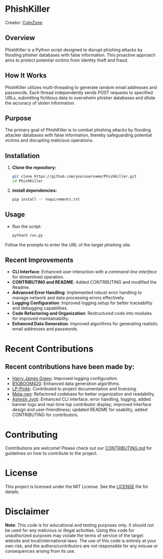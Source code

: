 # PhishKiller
Creator: [CybrZone](https://github.com/CybrZone)

## Overview

PhishKiller is a Python script designed to disrupt phishing attacks by flooding phisher databases with false information. This proactive approach aims to protect potential victims from identity theft and fraud.

## How It Works

PhishKiller utilizes multi-threading to generate random email addresses and passwords. Each thread independently sends POST requests to specified URLs, submitting fictitious data to overwhelm phisher databases and dilute the accuracy of stolen information.

## Purpose

The primary goal of PhishKiller is to combat phishing attacks by flooding attacker databases with false information, thereby safeguarding potential victims and disrupting malicious operations.

## Installation

1. **Clone the repository:**
   ```bash
   git clone https://github.com/yourusername/PhishKiller.git
   cd PhishKiller
2. **install dependencies:**

    ```bash
    pip install -r requirements.txt

## Usage

+ Run the script:

    ```bash
    python3 run.py
    
Follow the prompts to enter the URL of the target phishing site.

## Recent Improvements

+ **CLI Interface**: Enhanced user interaction with a *command-line interface* for streamlined operation.
+ **CONTRIBUTING and README**: Added CONTRBUTING and modified the Readme.
+ **Advanced Error Handling**: Implemented robust error handling to manage network and data processing errors effectively.
+ **Logging Configuration**: Improved logging setup for better traceability and debugging capabilities.
+ **Code Refactoring and Organization**: Restructured code into modules for improved maintainability.
+ **Enhanced Data Generation**: Improved algorithms for generating realistic email addresses and passwords.

# Recent Contributions

## Recent contributions have been made by:

+ [Harry James Green](https://github.com/HarryJamesGreen): Improved logging configuration.
+ [B1GBOOM420](https://github.com/B1GBOOM420): Enhanced data generation algorithms.
+ [LP-Pinkk](https://github.com/lp-pinkk): Contributed to project documentation and licensing.
+ [Mela-nen](https://github.com/lp-pinkk): Refactored codebase for better organization and readability.
+ [Ashesh Jyoti](https://github.com/asheshjyotii): Enhanced CLI interface, error handling, logging, added banner logo and real-time top contributor display; improved interface design and user-friendliness; updated README for usability, added CONTRIBUTING for contributors.

# Contributing
Contributions are welcome! Please check out our [CONTRIBUTING.md](https://github.com/CybrZone/phishkiller/blob/main/CONTRIBUTING) for guidelines on how to contribute to the project.

# License

This project is licensed under the MIT License. See the [LICENSE](https://github.com/CybrZone/phishkiller/blob/main/LICENSE) file for details.

# Disclaimer

**Note**: This code is for educational and testing purposes only. It should not be used for any malicious or illegal activities. Using this code for unauthorized purposes may violate the terms of service of the target website and local/international laws. The use of this code is entirely at your own risk, and the authors/contributors are not responsible for any misuse or consequences arising from its use.
